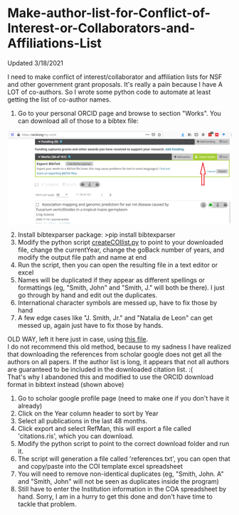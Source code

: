 # Make-author-list-for-Conflict-of-Interest-or-Collaborators-and-Affiliations-List

Updated 3/18/2021

I need to make conflict of interest/collaborator and affiliation lists for NSF and other government grant proposals. It's really a pain because I have A LOT of co-authors. So I wrote some python code to automate at least getting the list of co-author names.

1. Go to your personal ORCID page and browse to section "Works". You can download all of those to a bibtex file:

![Orcid image](ExportingRefsFromORCID.png)

2. Install bibtexparser package: >pip install bibtexparser
3. Modify the python script [createCOIlist.py](createCOIlist.py) to point to your downloaded file, change the currentYear, change the goBack number of years, and modify the output file path and name at end
4. Run the script, then you can open the resulting file in a text editor or excel
5. Names will be duplicated if they appear as different spellings or formattings (eg, "Smith, John" and "Smith, J." will both be there). I just go through by hand and edit out the duplicates.
6. International character symbols are messed up, have to fix those by hand
7. A few edge cases like "J. Smith, Jr." and "Natalia de Leon" can get messed up, again just have to fix those by hands. 


OLD WAY, left it here just in case, using [this file](COI_Author_List.py).  
I do not recommend this old method, because to my sadness I have realized that downloading the references from scholar google does not get all the authors on all papers. If the author list is long, it appears that not all authors are guaranteed to be included in the downloaded citation list. :(  
That's why I abandoned this and modified to use the ORCID download format in bibtext instead (shown above)  
  
1. Go to scholar google profile page (need to make one if you don't have it already)
2. Click on the Year column header to sort by Year
3. Select all publications in the last 48 months.
4. Click export and select RefMan, this will export a file called 'citations.ris', which you can download.
5. Modify the python script to point to the correct download folder and run it.
6. The script will generation a file called 'references.txt', you can open that and copy/paste into the COI template excel spreadsheet
7. You will need to remove non-identical duplicates (eg, "Smith, John. A" and "Smith, John" will not be seen as duplicates inside the program)
8. Still have to enter the Institution information in the COA spreadsheet by hand. Sorry, I am in a hurry to get this done and don't have time to tackle that problem.
